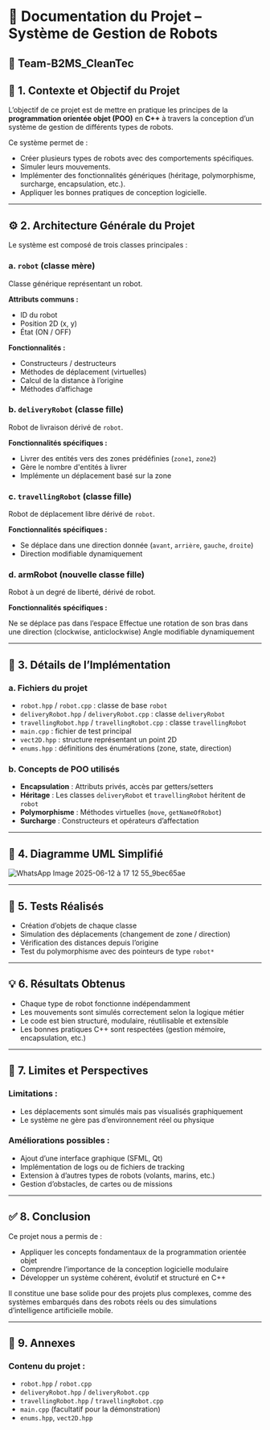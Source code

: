 # 📄 Documentation du Projet – Système de Gestion de Robots

## 👤 Team-B2MS_CleanTec

## 🧠 1. Contexte et Objectif du Projet

L’objectif de ce projet est de mettre en pratique les principes de la **programmation orientée objet (POO)** en **C++** à travers la conception d’un système de gestion de différents types de robots.

Ce système permet de :

- Créer plusieurs types de robots avec des comportements spécifiques.
- Simuler leurs mouvements.
- Implémenter des fonctionnalités génériques (héritage, polymorphisme, surcharge, encapsulation, etc.).
- Appliquer les bonnes pratiques de conception logicielle.

---

## ⚙️ 2. Architecture Générale du Projet

Le système est composé de trois classes principales :

### a. `robot` (classe mère)

Classe générique représentant un robot.

**Attributs communs :**

- ID du robot
- Position 2D (x, y)
- État (ON / OFF)

**Fonctionnalités :**

- Constructeurs / destructeurs
- Méthodes de déplacement (virtuelles)
- Calcul de la distance à l’origine
- Méthodes d’affichage

### b. `deliveryRobot` (classe fille)

Robot de livraison dérivé de `robot`.

**Fonctionnalités spécifiques :**

- Livrer des entités vers des zones prédéfinies (`zone1`, `zone2`)
- Gère le nombre d'entités à livrer
- Implémente un déplacement basé sur la zone

### c. `travellingRobot` (classe fille)

Robot de déplacement libre dérivé de `robot`.

**Fonctionnalités spécifiques :**

- Se déplace dans une direction donnée (`avant`, `arrière`, `gauche`, `droite`)
- Direction modifiable dynamiquement

### d. armRobot (nouvelle classe fille)
Robot à un degré de liberté, dérivé de robot.

**Fonctionnalités spécifiques :**

Ne se déplace pas dans l’espace
Effectue une rotation de son bras dans une direction (clockwise, anticlockwise)
Angle modifiable dynamiquement




---

## 🧱 3. Détails de l’Implémentation

### a. Fichiers du projet

- `robot.hpp` / `robot.cpp` : classe de base `robot`
- `deliveryRobot.hpp` / `deliveryRobot.cpp` : classe `deliveryRobot`
- `travellingRobot.hpp` / `travellingRobot.cpp` : classe `travellingRobot`
- `main.cpp` : fichier de test principal
- `vect2D.hpp` : structure représentant un point 2D
- `enums.hpp` : définitions des énumérations (zone, state, direction)

### b. Concepts de POO utilisés

- **Encapsulation** : Attributs privés, accès par getters/setters
- **Héritage** : Les classes `deliveryRobot` et `travellingRobot` héritent de `robot`
- **Polymorphisme** : Méthodes virtuelles (`move`, `getNameOfRobot`)
- **Surcharge** : Constructeurs et opérateurs d’affectation

---

## 📐 4. Diagramme UML Simplifié
![WhatsApp Image 2025-06-12 à 17 12 55_9bec65ae](https://github.com/user-attachments/assets/9f2ddd81-a3cf-40c8-962b-950bc6706b68)

---

## 🧪 5. Tests Réalisés

- Création d’objets de chaque classe
- Simulation des déplacements (changement de zone / direction)
- Vérification des distances depuis l’origine
- Test du polymorphisme avec des pointeurs de type `robot*`

---

## 💡 6. Résultats Obtenus

- Chaque type de robot fonctionne indépendamment
- Les mouvements sont simulés correctement selon la logique métier
- Le code est bien structuré, modulaire, réutilisable et extensible
- Les bonnes pratiques C++ sont respectées (gestion mémoire, encapsulation, etc.)

---

## 🧩 7. Limites et Perspectives

### Limitations :

- Les déplacements sont simulés mais pas visualisés graphiquement
- Le système ne gère pas d’environnement réel ou physique

### Améliorations possibles :

- Ajout d’une interface graphique (SFML, Qt)
- Implémentation de logs ou de fichiers de tracking
- Extension à d’autres types de robots (volants, marins, etc.)
- Gestion d’obstacles, de cartes ou de missions

---

## ✅ 8. Conclusion

Ce projet nous a permis de :

- Appliquer les concepts fondamentaux de la programmation orientée objet
- Comprendre l’importance de la conception logicielle modulaire
- Développer un système cohérent, évolutif et structuré en C++

Il constitue une base solide pour des projets plus complexes, comme des systèmes embarqués dans des robots réels ou des simulations d’intelligence artificielle mobile.

---

## 📁 9. Annexes

### Contenu du projet :

- `robot.hpp` / `robot.cpp`
- `deliveryRobot.hpp` / `deliveryRobot.cpp`
- `travellingRobot.hpp` / `travellingRobot.cpp`
- `main.cpp` (facultatif pour la démonstration)
- `enums.hpp`, `vect2D.hpp`

